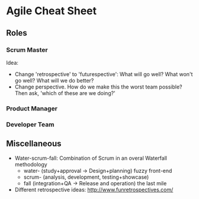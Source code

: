 # Agile Cheat Sheet

## Roles

### Scrum Master

Idea: 
- Change 'retrospective' to 'futurespective': What will go well? What won't go well? What will we do better?
- Change perspective. How do we make this the worst team possible? Then ask, 'which of these are we doing?'

### Product Manager

### Developer Team

## Miscellaneous

- Water-scrum-fall: Combination of Scrum in an overal Waterfall methodology
    - water- (study+approval -> Design+planning) fuzzy front-end
    - scrum- (analysis, development, testing+showcase)
    - fall (integration+QA -> Release and operation) the last mile
- Different retrospective ideas: http://www.funretrospectives.com/

